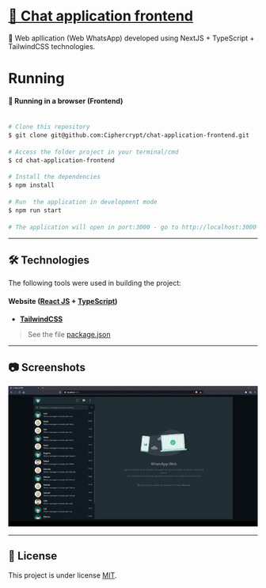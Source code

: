 <h1 align="left">
    <a href="https://pt-br.reactjs.org/">🔗 Chat application frontend</a>
</h1>
<p align="left">🚀 Web apllication (Web WhatsApp) developed using NextJS + TypeScript + TailwindCSS technologies.</p>

Running
=================

#### 🧭 Running in a browser (Frontend)

```bash

# Clone this repository
$ git clone git@github.com:Ciphercrypt/chat-application-frontend.git

# Access the folder project in your terminal/cmd
$ cd chat-application-frontend

# Install the dependencies
$ npm install

# Run  the application in development mode
$ npm run start

# The application will open in port:3000 - go to http://localhost:3000

```
---

## 🛠 Technologies

The following tools were used in building the project:

#### **Website**  ([React JS](https://reactjs.org/)  +  [TypeScript](https://www.typescriptlang.org/))

-   **[TailwindCSS](https://tailwindcss.com/docs/guides/create-react-app)**

> See the file  [package.json](package.json)

---

## 📷 Screenshots
<img src="./public/assets/images/web-whatsapp.gif" alt="Screenshot "/>



---

## 📝 License

This project is under license [MIT](./LICENSE.md).

